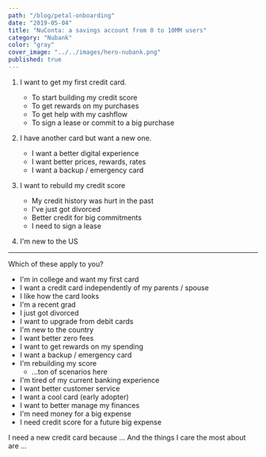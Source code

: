 ```yaml
---
path: "/blog/petal-onboarding"
date: "2019-05-04"
title: "NuConta: a savings account from 0 to 10MM users"
category: "Nubank"
color: "gray"
cover_image: "../../images/hero-nubank.png"
published: true
---
```


1. I want to get my first credit card.
	- To start building my credit score
	- To get rewards on my purchases
	- To get help with my cashflow
	- To sign a lease or commit to a big purchase

2. I have another card but want a new one.
	- I want a better digital experience
	- I want better prices, rewards, rates
	- I want a backup / emergency card

3. I want to rebuild my credit score
	- My credit history was hurt in the past
	- I've just got divorced
	- Better credit for big commitments
	- I need to sign a lease

4. I'm new to the US



----

Which of these apply to you?

- I'm in college and want my first card
- I want a credit card independently of my parents / spouse
- I like how the card looks
- I'm a recent grad
- I just got divorced
- I want to upgrade from debit cards
- I'm new to the country
- I want better zero fees
- I want to get rewards on my spending
- I want a backup / emergency card
- I'm rebuilding my score
	- ...ton of scenarios here
- I'm tired of my current banking experience
- I want better customer service
- I want a cool card (early adopter)
- I want to better manage my finances
- I'm need money for a big expense
- I need credit score for a future big expense



I need a new credit card because
...
And the things I care the most about are
...